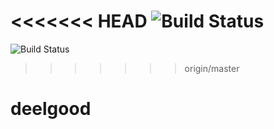 <<<<<<< HEAD
![Build Status](https://travis-ci.org/dschumbi/php-notifications.svg?branch=master)
=======
![Build Status](https://travis-ci.org/dschumbi/php-notifications.svg?branch=master)
>>>>>>> origin/master
# deelgood
